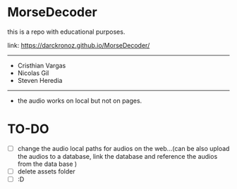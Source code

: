 # MorseDecoder
this is a repo with educational purposes. 

link: https://darckronoz.github.io/MorseDecoder/
______________________________________________

  - Cristhian Vargas
  - Nicolas Gil
  - Steven Heredia
 
_______________________________________________

- the audio works on local but not on pages.

# TO-DO
  - [ ] change the audio local paths for audios on the web...(can be also upload the audios to a database, link the database and reference the audios from the data base )
  - [ ] delete assets folder
  - [ ] :D
